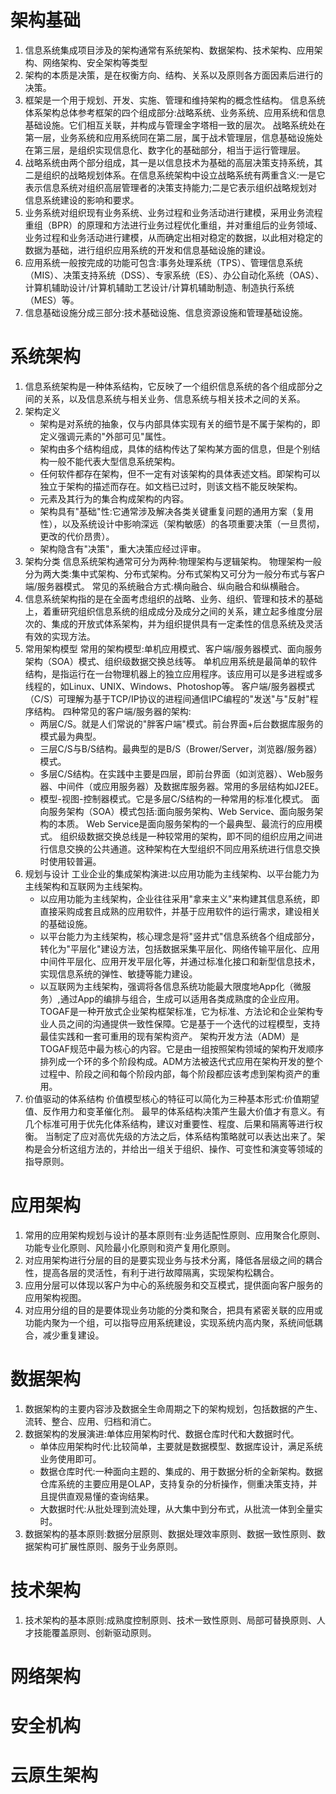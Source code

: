 # 架构基础
  1. 信息系统集成项目涉及的架构通常有系统架构、数据架构、技术架构、应用架构、网络架构、安全架构等类型
  2. 架构的本质是决策，是在权衡方向、结构、关系以及原则各方面因素后进行的决策。
  3. 框架是一个用于规划、开发、实施、管理和维持架构的概念性结构。
     信息系统体系架构总体参考框架的四个组成部分:战略系统、业务系统、应用系统和信息基础设施。它们相互关联，并构成与管理金字塔相一致的层次。
     战略系统处在第一层，业务系统和应用系统同在第二层，属于战术管理层，信息基础设施处在第三层，是组织实现信息化、数字化的基础部分，相当于运行管理层。
  4. 战略系统由两个部分组成，其一是以信息技术为基础的高层决策支持系统，其二是组织的战略规划体系。在信息系统架构中设立战略系统有两重含义:一是它表示信息系统对组织高层管理者的决策支持能力;二是它表示组织战略规划对信息系统建设的影响和要求。
  5. 业务系统对组织现有业务系统、业务过程和业务活动进行建模，采用业务流程重组（BPR）的原理和方法进行业务过程优化重组，并对重组后的业务领域、业务过程和业务活动进行建模，从而确定出相对稳定的数据，以此相对稳定的数据为基础，进行组织应用系统的开发和信息基础设施的建设。
  6. 应用系统一般按完成的功能可包含:事务处理系统（TPS）、管理信息系统（MIS）、决策支持系统（DSS）、专家系统（ES）、办公自动化系统（OAS）、计算机辅助设计/计算机辅助工艺设计/计算机辅助制造、制造执行系统（MES）等。
  7. 信息基础设施分成三部分:技术基础设施、信息资源设施和管理基础设施。

# 系统架构
  1. 信息系统架构是一种体系结构，它反映了一个组织信息系统的各个组成部分之间的关系，以及信息系统与相关业务、信息系统与相关技术之间的关系。
  2. 架构定义
      - 架构是对系统的抽象，仅与内部具体实现有关的细节是不属于架构的，即定义强调元素的"外部可见"属性。
      - 架构由多个结构组成，具体的结构传达了架构某方面的信息，但是个别结构一般不能代表大型信息系统架构。
      - 任何软件都存在架构，但不一定有对该架构的具体表述文档。即架构可以独立于架构的描述而存在。如文档已过时，则该文档不能反映架构。
      - 元素及其行为的集合构成架构的内容。
      - 架构具有"基础"性:它通常涉及解决各类关键重复问题的通用方案（复用性），以及系统设计中影响深远（架构敏感）的各项重要决策（一旦贯彻，更改的代价昂贵）。
      - 架构隐含有"决策"，重大决策应经过评审。
  3. 架构分类
      信息系统架构通常可分为两种:物理架构与逻辑架构。
      物理架构一般分为两大类:集中式架构、分布式架构。分布式架构又可分为一般分布式与客户端/服务器模式。
      常见的系统融合方式:横向融合、纵向融合和纵横融合。
  4. 信息系统架构指的是在全面考虑组织的战略、业务、组织、管理和技术的基础上，着重研究组织信息系统的组成成分及成分之间的关系，建立起多维度分层次的、集成的开放式体系架构，并为组织提供具有一定柔性的信息系统及灵活有效的实现方法。
  5. 常用架构模型
     常用的架构模型:单机应用模式、客户端/服务器模式、面向服务架构（SOA）模式、组织级数据交换总线等。
     单机应用系统是最简单的软件结构，是指运行在一台物理机器上的独立应用程序。该应用可以是多进程或多线程的，如Linux、UNIX、Windows、Photoshop等。
     客户端/服务器模式（C/S）可理解为基于TCP/IP协议的进程间通信IPC编程的"发送"与"反射"程序结构。
     四种常见的客户端/服务器的架构:
      - 两层C/S。就是人们常说的"胖客户端"模式。前台界面+后台数据库服务的模式最为典型。
      - 三层C/S与B/S结构。最典型的是B/S（Brower/Server，浏览器/服务器）模式。
      - 多层C/S结构。在实践中主要是四层，即前台界面（如浏览器）、Web服务器、中间件（或应用服务器）及数据库服务器。常用的多层结构如J2EE。
      - 模型-视图-控制器模式。它是多层C/S结构的一种常用的标准化模式。
    面向服务架构（SOA）模式包括:面向服务架构、Web
    Service、面向服务架构的本质。
    Web Service是面向服务架构的一个最典型、最流行的应用模式。
    组织级数据交换总线是一种较常用的架构，即不同的组织应用之间进行信息交换的公共通道。这种架构在大型组织不同应用系统进行信息交换时使用较普遍。
  6. 规划与设计
      工业企业的集成架构演进:以应用功能为主线架构、以平台能力为主线架构和互联网为主线架构。
        - 以应用功能为主线架构，企业往往采用"拿来主义"来构建其信息系统，即直接采购成套且成熟的应用软件，并基于应用软件的运行需求，建设相关的基础设施。
        - 以平台能力为主线架构，核心理念是将"竖井式"信息系统各个组成部分，转化为"平层化"建设方法，包括数据采集平层化、网络传输平层化、应用中间件平层化、应用开发平层化等，并通过标准化接口和新型信息技术，实现信息系统的弹性、敏捷等能力建设。
        - 以互联网为主线架构，强调将各信息系统功能最大限度地App化（微服务）,通过App的编排与组合，生成可以适用各类成熟度的企业应用。
      TOGAF是一种开放式企业架构框架标准，它为标准、方法论和企业架构专业人员之间的沟通提供一致性保障。它是基于一个迭代的过程模型，支持最佳实践和一套可重用的现有架构资产。
      架构开发方法（ADM）是TOGAF规范中最为核心的内容。它是由一组按照架构领域的架构开发顺序排列成一个环的多个阶段构成。ADM方法被迭代式应用在架构开发的整个过程中、阶段之间和每个阶段内部，每个阶段都应该考虑到架构资产的重用。
  7. 价值驱动的体系结构
      价值模型核心的特征可以简化为三种基本形式:价值期望值、反作用力和变革催化剂。
      最早的体系结构决策产生最大价值才有意义。有几个标准可用于优先化体系结构，建议对重要性、程度、后果和隔离等进行权衡。
      当制定了应对高优先级的方法之后，体系结构策略就可以表达出来了。架构是会分析这组方法的，并给出一组关于组织、操作、可变性和演变等领域的指导原则。
# 应用架构
  1. 常用的应用架构规划与设计的基本原则有:业务适配性原则、应用聚合化原则、功能专业化原则、风险最小化原则和资产复用化原则。
  2. 对应用架构进行分层的目的是要实现业务与技术分离，降低各层级之间的耦合性，提高各层的灵活性，有利于进行故障隔离，实现架构松耦合。
  3. 应用分层可以体现以客户为中心的系统服务和交互模式，提供面向客户服务的应用架构视图。
  4. 对应用分组的目的是要体现业务功能的分类和聚合，把具有紧密关联的应用或功能内聚为一个组，可以指导应用系统建设，实现系统内高内聚，系统间低耦合，减少重复建设。
# 数据架构
  1. 数据架构的主要内容涉及数据全生命周期之下的架构规划，包括数据的产生、流转、整合、应用、归档和消亡。
  2. 数据架构的发展演进:单体应用架构时代、数据仓库时代和大数据时代。
     - 单体应用架构时代:比较简单，主要就是数据模型、数据库设计，满足系统业务使用即可。
     - 数据仓库时代:一种面向主题的、集成的、用于数据分析的全新架构。数据仓库系统的主要应用是OLAP，支持复杂的分析操作，侧重决策支持，并且提供直观易懂的查询结果。
     - 大数据时代:从批处理到流处理，从大集中到分布式，从批流一体到全量实时。
  3. 数据架构的基本原则:数据分层原则、数据处理效率原则、数据一致性原则、数据架构可扩展性原则、服务于业务原则。
# 技术架构
  1. 技术架构的基本原则:成熟度控制原则、技术一致性原则、局部可替换原则、人才技能覆盖原则、创新驱动原则。
# 网络架构
# 安全机构
# 云原生架构